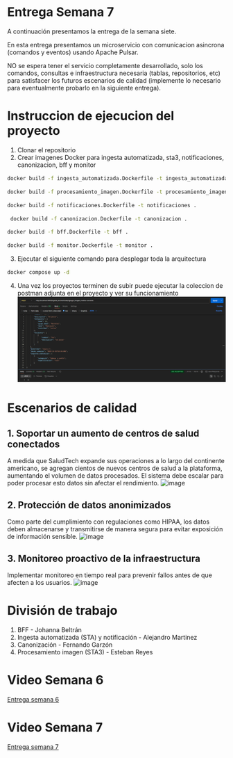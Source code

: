# Entrega Semana 7

A continuación presentamos la entrega de la semana siete.

En esta entrega presentamos un microservicio con comunicacion asincrona (comandos y eventos) usando Apache Pulsar.

NO se espera tener el servicio completamente desarrollado, solo los comandos, consultas e infraestructura necesaria (tablas, repositorios, etc) para satisfacer los futuros escenarios de calidad (implemente lo necesario para eventualmente probarlo en la siguiente entrega).

# Instruccion de ejecucion del proyecto

1. Clonar el repositorio
2. Crear imagenes Docker para ingesta automatizada, sta3, notificaciones, canonizacion, bff y monitor
```bash
docker build -f ingesta_automatizada.Dockerfile -t ingesta_automatizada .
```
```bash
docker build -f procesamiento_imagen.Dockerfile -t procesamiento_imagen .
```
```bash
docker build -f notificaciones.Dockerfile -t notificaciones .
```
```bash
 docker build -f canonizacion.Dockerfile -t canonizacion .
```
```bash
docker build -f bff.Dockerfile -t bff .
```
```bash
docker build -f monitor.Dockerfile -t monitor .
```
3. Ejecutar el siguiente comando para desplegar toda la arquitectura
```bash
docker compose up -d
```
4. Una vez los proyectos terminen de subir puede ejecutar la coleccion de postman adjunta en el proyecto y ver su funcionamiento
![img.png](img.png)

# Escenarios de calidad

## 1. Soportar un aumento de centros de salud conectados
A medida que SaludTech expande sus operaciones a lo largo del continente americano, se agregan cientos de nuevos centros de salud a la plataforma, aumentando el volumen de datos procesados. El sistema debe escalar para poder procesar esto datos sin afectar el rendimiento.
![image](https://github.com/user-attachments/assets/744cfcc8-923c-414c-8444-64c70441b84e)

## 2. Protección de datos anonimizados
Como parte del cumplimiento con regulaciones como HIPAA, los datos deben almacenarse y transmitirse de manera segura para evitar exposición de información sensible.
![image](https://github.com/user-attachments/assets/21554302-c34b-423a-9910-2f3aca2ad0a2)

## 3. Monitoreo proactivo de la infraestructura
Implementar monitoreo en tiempo real para prevenir fallos antes de que afecten a los usuarios.
![image](https://github.com/user-attachments/assets/515b6fe6-8cf4-4f18-bf1a-8f544e2b86fa)

# División de trabajo

1. BFF - Johanna Beltrán
2. Ingesta automatizada (STA) y notificación - Alejandro Martinez
3. Canonización - Fernando Garzón
4. Procesamiento imagen (STA3) - Esteban Reyes

# Video Semana 6
[Entrega semana 6](https://drive.google.com/file/d/1M952Uk35ohT4_VIlSeWzb7hRNUSRGCMn/view?usp=drive_link)

# Video Semana 7
[Entrega semana 7](https://drive.google.com/file/d/1T0h3Lg2iZMUKO9dpeNTTNpcaAjV-MjVG/view?usp=sharing)









